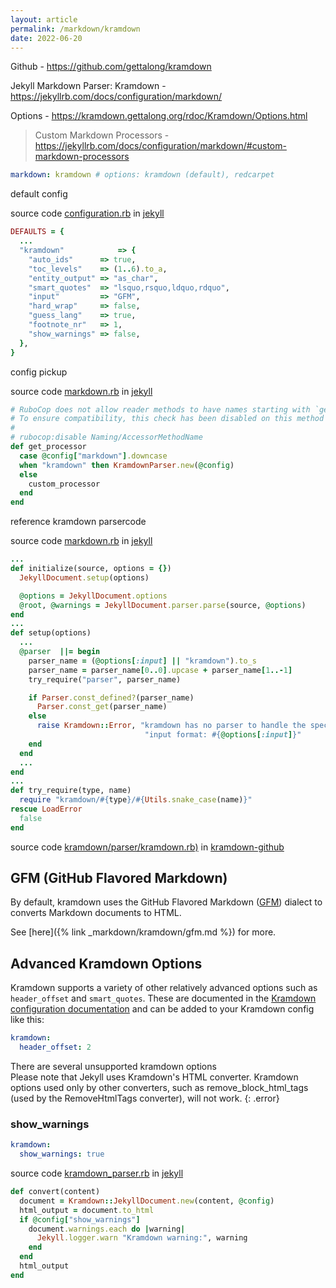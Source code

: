 ```yaml
---
layout: article
permalink: /markdown/kramdown
date: 2022-06-20
---
```


[kramdown-github]: https://github.com/gettalong/kramdown
[jekyll-github]: https://github.com/jekyll/jekyll

Github - <https://github.com/gettalong/kramdown>

Jekyll Markdown Parser: Kramdown - <https://jekyllrb.com/docs/configuration/markdown/>

Options - <https://kramdown.gettalong.org/rdoc/Kramdown/Options.html>

> Custom Markdown Processors - <https://jekyllrb.com/docs/configuration/markdown/#custom-markdown-processors>

```yml
markdown: kramdown # options: kramdown (default), redcarpet
```

default config

source code [configuration.rb](https://github.com/jekyll/jekyll/blob/master/lib/jekyll/configuration.rb) in [jekyll][jekyll-github]

```ruby
DEFAULTS = {
  ...
  "kramdown"            => {
    "auto_ids"      => true,
    "toc_levels"    => (1..6).to_a,
    "entity_output" => "as_char",
    "smart_quotes"  => "lsquo,rsquo,ldquo,rdquo",
    "input"         => "GFM",
    "hard_wrap"     => false,
    "guess_lang"    => true,
    "footnote_nr"   => 1,
    "show_warnings" => false,
  },
}
```

config pickup

source code [markdown.rb](https://github.com/jekyll/jekyll/blob/master/lib/jekyll/converters/markdown.rb) in [jekyll][jekyll-github]

```ruby
# RuboCop does not allow reader methods to have names starting with `get_`
# To ensure compatibility, this check has been disabled on this method
#
# rubocop:disable Naming/AccessorMethodName
def get_processor
  case @config["markdown"].downcase
  when "kramdown" then KramdownParser.new(@config)
  else
    custom_processor
  end
end
```

reference kramdown parsercode 

source code [markdown.rb](https://github.com/jekyll/jekyll/blob/master/lib/jekyll/converters/markdown.rb) in [jekyll][jekyll-github]

```ruby
...
def initialize(source, options = {})
  JekyllDocument.setup(options)

  @options = JekyllDocument.options
  @root, @warnings = JekyllDocument.parser.parse(source, @options)
end
...
def setup(options)
  ...
  @parser  ||= begin
    parser_name = (@options[:input] || "kramdown").to_s
    parser_name = parser_name[0..0].upcase + parser_name[1..-1]
    try_require("parser", parser_name)

    if Parser.const_defined?(parser_name)
      Parser.const_get(parser_name)
    else
      raise Kramdown::Error, "kramdown has no parser to handle the specified " \
                              "input format: #{@options[:input]}"
    end
  end
  ...
end
...
def try_require(type, name)
  require "kramdown/#{type}/#{Utils.snake_case(name)}"
rescue LoadError
  false
end
```

source code [kramdown/parser/kramdown.rb)](https://github.com/gettalong/kramdown/blob/master/lib/kramdown/parser/kramdown.rb) in [kramdown-github]

## GFM (GitHub Flavored Markdown)

By default, kramdown uses the GitHub Flavored Markdown ([GFM](https://github.com/kramdown/parser-gfm)) dialect to converts Markdown documents to HTML.

See [here]({% link _markdown/kramdown/gfm.md %}) for more.

## Advanced Kramdown Options

Kramdown supports a variety of other relatively advanced options such as `header_offset` and `smart_quotes`. These are documented in the [Kramdown configuration documentation](https://kramdown.gettalong.org/options.html) and can be added to your Kramdown config like this:

```yml
kramdown:
  header_offset: 2
```

There are several unsupported kramdown options\
Please note that Jekyll uses Kramdown's HTML converter. Kramdown options used only by other converters, such as remove_block_html_tags (used by the RemoveHtmlTags converter), will not work.
{: .error}

### show_warnings

```yml
kramdown:
  show_warnings: true
```

source code [kramdown_parser.rb](https://github.com/jekyll/jekyll/blob/master/lib/jekyll/converters/markdown/kramdown_parser.rb) in [jekyll][jekyll-github]

```ruby
def convert(content)
  document = Kramdown::JekyllDocument.new(content, @config)
  html_output = document.to_html
  if @config["show_warnings"]
    document.warnings.each do |warning|
      Jekyll.logger.warn "Kramdown warning:", warning
    end
  end
  html_output
end
```

